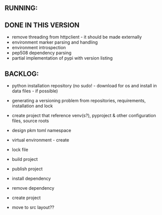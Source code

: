 ## RUNNING: 
 

## DONE IN THIS VERSION
- remove threading from httpclient - it should be made externally
- environment marker parsing and handling
- environment introspection
- pep508 dependency parsing 
- partial implementation of pypi with version listing
 
## BACKLOG:
 
- python installation repository (no sudo! - download for os and install in data files - if possible)

- generating a versioning problem from repositories, requirements, installation and lock

- create project that reference venv(s?), pyproject & other configuration files, source roots
- design pkm toml namespace
- virtual environment - create
- lock file
- build project 
- publish project
- install dependency
- remove dependency
- create project
- move to src layout??